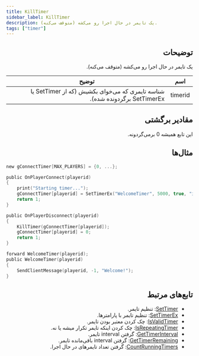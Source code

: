 ```yaml
---
title: KillTimer
sidebar_label: KillTimer
description: یک تایمر در حال اجرا رو می‌کشه (متوقف می‌کنه).
tags: ["timer"]
---
```


<div dir="rtl" style={{ textAlign: "right" }}>

## توضیحات

یک تایمر در حال اجرا رو می‌کشه (متوقف می‌کنه).

| اسم    | توضیح                                                       |
| ------- | ----------------------------------------------------------------- |
| timerid | شناسه تایمری که می‌خوای بکشیش (که از SetTimer یا SetTimerEx برگردونده شده). |

## مقادیر برگشتی

این تابع همیشه 0 برمی‌گردونه.

## مثال‌ها

</div>

```c
new gConnectTimer[MAX_PLAYERS] = {0, ...};

public OnPlayerConnect(playerid)
{
    print("Starting timer...");
    gConnectTimer[playerid] = SetTimerEx("WelcomeTimer", 5000, true, "i", playerid);
    return 1;
}

public OnPlayerDisconnect(playerid)
{
    KillTimer(gConnectTimer[playerid]);
    gConnectTimer[playerid] = 0;
    return 1;
}

forward WelcomeTimer(playerid);
public WelcomeTimer(playerid)
{
    SendClientMessage(playerid, -1, "Welcome!");
}
```

<div dir="rtl" style={{ textAlign: "right" }}>

## تابع‌های مرتبط

- [SetTimer](SetTimer): تنظیم تایمر.
- [SetTimerEx](SetTimerEx): تنظیم تایمر با پارامترها.
- [IsValidTimer](IsValidTimer): چک کردن معتبر بودن تایمر.
- [IsRepeatingTimer](IsRepeatingTimer): چک کردن اینکه تایمر تکرار میشه یا نه.
- [GetTimerInterval](GetTimerInterval): گرفتن interval تایمر.
- [GetTimerRemaining](GetTimerRemaining): گرفتن interval باقی‌مانده تایمر.
- [CountRunningTimers](CountRunningTimers): گرفتن تعداد تایمرهای در حال اجرا.

</div>